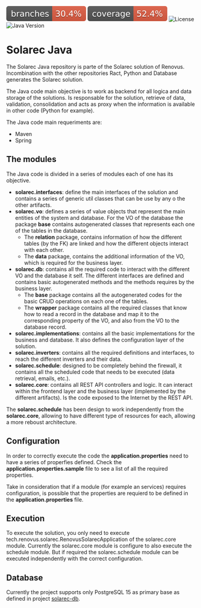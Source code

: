 ![Branches](https://raw.githubusercontent.com/Renovus-Tech/solarec-java/main/.github/badges/branches.svg)
![JaCoCo Coverage](https://raw.githubusercontent.com/Renovus-Tech/solarec-java/main/.github/badges/jacoco.svg)
![License](https://img.shields.io/github/license/ad-aures/castopod?color=blue)
![Java Version](https://img.shields.io/badge/Java-11%2B-orange)
# Solarec Java

The Solarec Java repository is parte of the Solarec solution of Renovus. Incombination with the other repositories Ract, Python and Database generates the Solarec solution.

The Java code main objective is to work as backend for all logica and data storage of the solutions. Is responsable for the solution, retrieve of data, validation, consolidation and acts as proxy when the information is available in other code (Python for example).

The Java code main requeriments are:

- Maven
- Spring

## The modules
The Java code is divided in a series of modules each of one has its objective.

- **solarec.interfaces**: define the main interfaces of the solution and contains a series of generic util classes that can be use by any o the other artifacts.
- **solarec.vo**: defines a series of value objects that represent the main entities of the system and database. For the VO of the database the package **base** contains autogenerated classes that represents each one of the tables in the database.
  - The **relation** package, contains information of how the different tables (by the FK) are linked and how the different objects interact with each other.
  - The **data** package, contains the additional information of the VO, which is required for the business layer.
- **solarec.db**: contains all the required code to interact with the different VO and the database it self. The different interfaces are defined and contains basic autogenerated methods and the methods requires by the business layer.
  - The **base** package contains all the autogenerated codes for the basic CRUD operations on each one of the tables. 
  - The **wrapper** package contains all the required classes that know how to read a record in the database and map it to the corresponding property of the VO, and also from the VO to the database record.
- **solarec.implementations**: contains all the basic implementations for the business and database. It also defines the configuration layer of the solution.
- **solarec.inverters**: contains all the required definitions and interfaces, to reach the different inverters and their data.
- **solarec.schedule**: designed to be completely behind the firewall, it contains all the scheduled code that needs to be executed (data retrieval, emails, etc.).
- **solarec.core**: contains all REST API controllers and logic. It can interact within the frontend layer and the business layer (implemented by the different artifacts). Is the code exposed to the Internet by the REST API.

The **solarec.schedule** has been design to work independently from the **solarec.core**, allowing to have different type of resources for each, allowing a more reboust architecture.

## Configuration
In order to correctly execute the code the **application.properties** need to have a series of properfies defined. Check the **application.properties.sample** file to see a list of all the required properties.

Take in consideration that if a module (for example an services) requires configuration, is possible that the properties are requierd to be defined in the **application.properties** file.

## Execution
To execute the solution, you only need to execute tech.renovus.solarec.RenovusSolarecApplication of the solarec.core module. Currently the solarec.core module is configure to also execute the schedule module. But if required the solarec.schedule module can be executed independently with the correct configuration.

## Database
Currently the project supports only PostgreSQL 15 as primary base as defined in project [solarec-db](https://github.com/Renovus-Tech/solarec-db).
